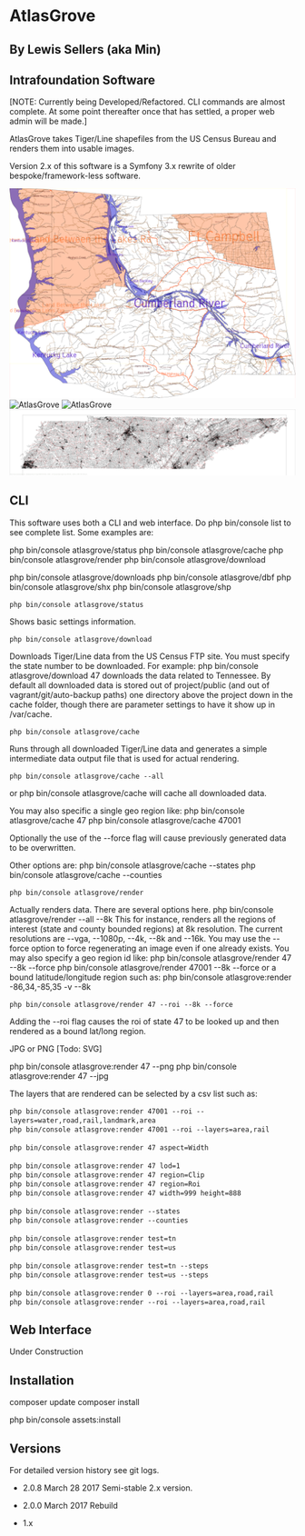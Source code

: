 # AtlasGrove
## By Lewis Sellers (aka Min)
## Intrafoundation Software

[NOTE: Currently being Developed/Refactored. CLI commands are almost complete. At some point thereafter once that has settled, a proper web admin will be made.]

AtlasGrove takes Tiger/Line shapefiles from the US Census Bureau and renders them into usable images.

Version 2.x of this software is a Symfony 3.x rewrite of older bespoke/framework-less software.

![AtlasGrove](https://github.com/lasellers/AtlasGrove/blob/master/screenshot1.png)
![AtlasGrove](https://github.com/lasellers/AtlasGrove/blob/master/screenshot2.png)
![AtlasGrove](https://github.com/lasellers/AtlasGrove/blob/master/screenshot3.png)
![AtlasGrove](https://github.com/lasellers/AtlasGrove/blob/master/screenshot4.png)

## CLI

This software uses both a CLI and web interface. Do php bin/console list to see complete list. Some examples are:

php bin/console atlasgrove/status
php bin/console atlasgrove/cache
php bin/console atlasgrove/render
php bin/console atlasgrove/download

php bin/console atlasgrove/downloads
php bin/console atlasgrove/dbf
php bin/console atlasgrove/shx
php bin/console atlasgrove/shp

    php bin/console atlasgrove/status
Shows basic settings information.

    php bin/console atlasgrove/download
Downloads Tiger/Line data from the US Census FTP site. You must specify the state number to be downloaded. For example:
    php bin/console atlasgrove/download 47
downloads the data related to Tennessee.
By default all downloaded data is stored out of project/public (and out of vagrant/git/auto-backup paths) one directory above the project down in the cache folder, though there are parameter settings to have it show up in /var/cache. 

    php bin/console atlasgrove/cache
Runs through all downloaded Tiger/Line data and generates a simple intermediate data output file that is used for actual rendering.

    php bin/console atlasgrove/cache --all
or 
    php bin/console atlasgrove/cache
will cache all downloaded data.

You may also specific a single geo region like:
    php bin/console atlasgrove/cache 47
    php bin/console atlasgrove/cache 47001

Optionally the use of the --force flag will cause previously generated data to be overwritten.

Other options are:
    php bin/console atlasgrove/cache --states
    php bin/console atlasgrove/cache --counties

    php bin/console atlasgrove/render
Actually renders data. There are several options here.
    php bin/console atlasgrove/render --all --8k
This for instance, renders all the regions of interest (state and county bounded regions) at 8k resolution. The current resolutions are --vga, --1080p, --4k, --8k and --16k.
You may use the --force option to force regenerating an image even if one already exists. You may also specify a geo region id like:
    php bin/console atlasgrove/render 47 --8k --force
    php bin/console atlasgrove/render 47001 --8k --force
or a bound latitude/longitude region such as:
    php bin/console atlasgrove:render -86,34,-85,35 -v --8k 

    php bin/console atlasgrove/render 47 --roi --8k --force

Adding the --roi flag causes the roi of state 47 to be looked up and then rendered as a bound lat/long region.

JPG or PNG [Todo: SVG]

 php bin/console atlasgrove:render 47 --png
 php bin/console atlasgrove:render 47 --jpg

The layers that are rendered can be selected by a csv list such as:

    php bin/console atlasgrove:render 47001 --roi --layers=water,road,rail,landmark,area
    php bin/console atlasgrove:render 47001 --roi --layers=area,rail

    php bin/console atlasgrove:render 47 aspect=Width

    php bin/console atlasgrove:render 47 lod=1
    php bin/console atlasgrove:render 47 region=Clip
    php bin/console atlasgrove:render 47 region=Roi
    php bin/console atlasgrove:render 47 width=999 height=888

    php bin/console atlasgrove:render --states
    php bin/console atlasgrove:render --counties

    php bin/console atlasgrove:render test=tn
    php bin/console atlasgrove:render test=us

    php bin/console atlasgrove:render test=tn --steps
    php bin/console atlasgrove:render test=us --steps

    php bin/console atlasgrove:render 0 --roi --layers=area,road,rail
    php bin/console atlasgrove:render --roi --layers=area,road,rail


## Web Interface

Under Construction


## Installation

composer update
composer install

php bin/console assets:install


## Versions

For detailed version history see git logs.

* 2.0.8 March 28 2017 Semi-stable 2.x version.

* 2.0.0 March 2017 Rebuild

* 1.x 